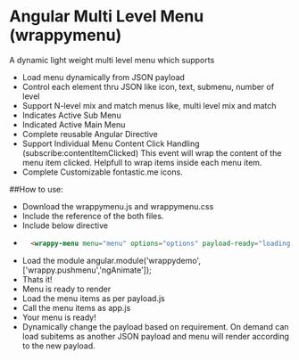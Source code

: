 # Angular Multi Level Menu (wrappymenu)

A dynamic light weight multi level menu which supports

- Load menu dynamically from JSON payload
- Control each element thru JSON like icon, text, submenu, number of level
- Support N-level mix and match menus like, multi level mix and match
- Indicates Active Sub Menu
- Indicated Active Main Menu
- Complete reusable Angular Directive
- Support Individual Menu Content Click Handling (subscribe:contentItemClicked)
    This event will wrap the content of the menu item clicked. Helpfull to wrap items inside each menu item.
- Complete Customizable fontastic.me icons.

##How to use:

- Download the wrappymenu.js and wrappymenu.css
- Include the reference of the both files.
- Include below directive
- ```html
    <wrappy-menu menu="menu" options="options" payload-ready="loading" enable-scroll="enableScroll"></wrappy-menu>
  ```
- Load the module angular.module('wrappydemo',['wrappy.pushmenu','ngAnimate']);
- Thats it!
- Menu is ready to render
- Load the menu items as per payload.js
- Call the menu items as app.js
- Your menu is ready!
- Dynamically change the payload based on requirement. On demand can load subitems as another JSON payload and menu will render according to the new payload.


